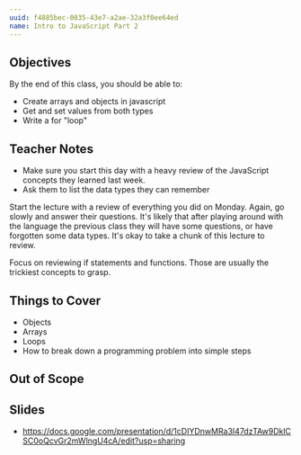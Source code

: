 ```yaml
---
uuid: f4885bec-0035-43e7-a2ae-32a3f0ee64ed
name: Intro to JavaScript Part 2
---
```


## Objectives

By the end of this class, you should be able to:
- Create arrays and objects in javascript
- Get and set values from both types 
- Write a for "loop"

## Teacher Notes

- Make sure you start this day with a heavy review of the JavaScript concepts they learned last week.
- Ask them to list the data types they can remember

Start the lecture with a review of everything you did on Monday. Again, go slowly and answer their questions. It's likely that after playing around with the language the previous class they will have some questions, or have forgotten some data types. It's okay to take a chunk of this lecture to review.

Focus on reviewing if statements and functions. Those are usually the trickiest concepts to grasp.

## Things to Cover

- Objects
- Arrays
- Loops
- How to break down a programming problem into simple steps

## Out of Scope

## Slides
- https://docs.google.com/presentation/d/1cDIYDnwMRa3I47dzTAw9DklCSC0oQcvGr2mWlngU4cA/edit?usp=sharing
